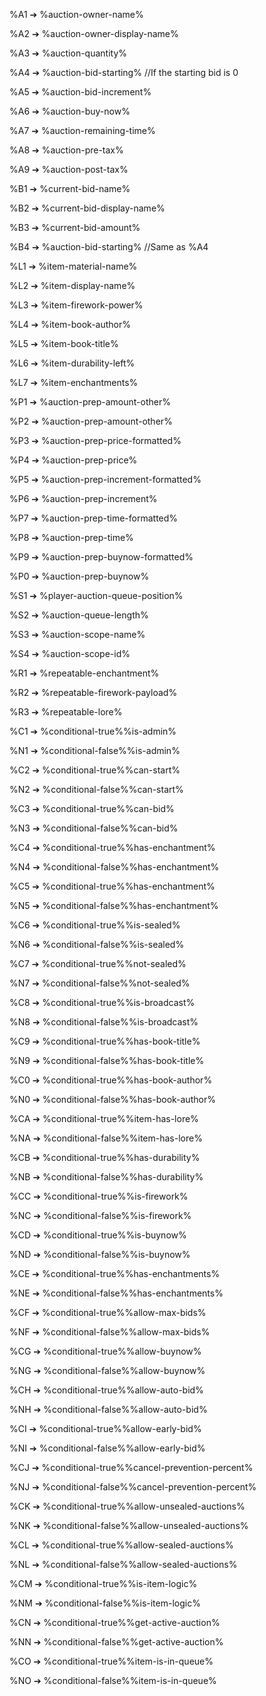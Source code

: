 %A1 ➔ %auction-owner-name%

%A2 ➔ %auction-owner-display-name%

%A3 ➔ %auction-quantity%

%A4 ➔ %auction-bid-starting% //If the starting bid is 0

%A5 ➔ %auction-bid-increment%

%A6 ➔ %auction-buy-now%

%A7 ➔ %auction-remaining-time%

%A8 ➔ %auction-pre-tax%

%A9 ➔ %auction-post-tax%


%B1 ➔ %current-bid-name%

%B2 ➔ %current-bid-display-name%

%B3 ➔ %current-bid-amount%

%B4 ➔ %auction-bid-starting% //Same as %A4


%L1 ➔ %item-material-name%

%L2 ➔ %item-display-name%

%L3 ➔ %item-firework-power%

%L4 ➔ %item-book-author%

%L5 ➔ %item-book-title%

%L6 ➔ %item-durability-left%

%L7 ➔ %item-enchantments%


%P1 ➔ %auction-prep-amount-other%

%P2 ➔ %auction-prep-amount-other%

%P3 ➔ %auction-prep-price-formatted%

%P4 ➔ %auction-prep-price%

%P5 ➔ %auction-prep-increment-formatted%

%P6 ➔ %auction-prep-increment%

%P7 ➔ %auction-prep-time-formatted%

%P8 ➔ %auction-prep-time%

%P9 ➔ %auction-prep-buynow-formatted%

%P0 ➔ %auction-prep-buynow%


%S1 ➔ %player-auction-queue-position%

%S2 ➔ %auction-queue-length%

%S3 ➔ %auction-scope-name%

%S4 ➔ %auction-scope-id%


%R1 ➔ %repeatable-enchantment%

%R2 ➔ %repeatable-firework-payload%

%R3 ➔ %repeatable-lore%


%C1 ➔ %conditional-true%%is-admin%

%N1 ➔ %conditional-false%%is-admin%

%C2 ➔ %conditional-true%%can-start%

%N2 ➔ %conditional-false%%can-start%  

%C3 ➔ %conditional-true%%can-bid%  

%N3 ➔ %conditional-false%%can-bid%  

%C4 ➔ %conditional-true%%has-enchantment%  

%N4 ➔ %conditional-false%%has-enchantment%  

%C5 ➔ %conditional-true%%has-enchantment%  

%N5 ➔ %conditional-false%%has-enchantment%  

%C6 ➔ %conditional-true%%is-sealed%  

%N6 ➔ %conditional-false%%is-sealed%  

%C7 ➔ %conditional-true%%not-sealed%  

%N7 ➔ %conditional-false%%not-sealed%  

%C8 ➔ %conditional-true%%is-broadcast%  

%N8 ➔ %conditional-false%%is-broadcast%  

%C9 ➔ %conditional-true%%has-book-title%  

%N9 ➔ %conditional-false%%has-book-title%  

%C0 ➔ %conditional-true%%has-book-author%  

%N0 ➔ %conditional-false%%has-book-author%  

%CA ➔ %conditional-true%%item-has-lore%  

%NA ➔ %conditional-false%%item-has-lore%  

%CB ➔ %conditional-true%%has-durability%  

%NB ➔ %conditional-false%%has-durability%  

%CC ➔ %conditional-true%%is-firework%  

%NC ➔ %conditional-false%%is-firework%  

%CD ➔ %conditional-true%%is-buynow%  

%ND ➔ %conditional-false%%is-buynow%  

%CE ➔ %conditional-true%%has-enchantments%  

%NE ➔ %conditional-false%%has-enchantments%  

%CF ➔ %conditional-true%%allow-max-bids%  

%NF ➔ %conditional-false%%allow-max-bids%  

%CG ➔ %conditional-true%%allow-buynow%  

%NG ➔ %conditional-false%%allow-buynow%  

%CH ➔ %conditional-true%%allow-auto-bid%  

%NH ➔ %conditional-false%%allow-auto-bid%  

%CI ➔ %conditional-true%%allow-early-bid%  

%NI ➔ %conditional-false%%allow-early-bid%  

%CJ ➔ %conditional-true%%cancel-prevention-percent%  

%NJ ➔ %conditional-false%%cancel-prevention-percent%  

%CK ➔ %conditional-true%%allow-unsealed-auctions%  

%NK ➔ %conditional-false%%allow-unsealed-auctions%

%CL ➔ %conditional-true%%allow-sealed-auctions%  

%NL ➔ %conditional-false%%allow-sealed-auctions%  

%CM ➔ %conditional-true%%is-item-logic%  

%NM ➔ %conditional-false%%is-item-logic%  

%CN ➔ %conditional-true%%get-active-auction%  

%NN ➔ %conditional-false%%get-active-auction%  

%CO ➔ %conditional-true%%item-is-in-queue%  

%NO ➔ %conditional-false%%item-is-in-queue%  
